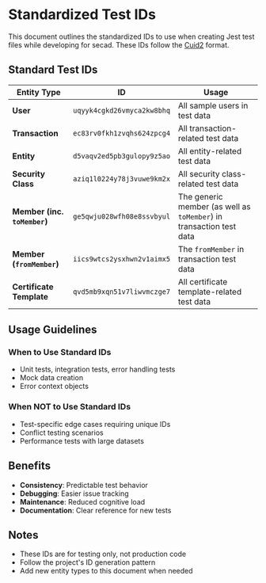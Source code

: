 # Standardized Test IDs

This document outlines the standardized IDs to use when creating Jest test files while developing for secad. These IDs follow the [Cuid2](https://github.com/paralleldrive/cuid2) format.

## Standard Test IDs

| Entity Type                  | ID                         | Usage                                                               |
| ---------------------------- | -------------------------- | ------------------------------------------------------------------- |
| **User**                     | `uqyyk4cgkd26vmyca2kw8bhq` | All sample users in test data                                       |
| **Transaction**              | `ec83rv0fkh1zvqhs624zpcg4` | All transaction-related test data                                   |
| **Entity**                   | `d5vaqv2ed5pb3gulopy9z5ao` | All entity-related test data                                        |
| **Security Class**           | `aziq1l0224y78j3vuwe9km2x` | All security class-related test data                                |
| **Member (inc. `toMember`)** | `ge5qwju028wfh08e8ssvbyul` | The generic member (as well as `toMember`) in transaction test data |
| **Member (`fromMember`)**    | `iics9wtcs2ysxhwn2v1aimx5` | The `fromMember` in transaction test data                           |
| **Certificate Template**     | `qvd5mb9xqn51v7liwvmczge7` | All certificate template-related test data                          |

## Usage Guidelines

### When to Use Standard IDs

- Unit tests, integration tests, error handling tests
- Mock data creation
- Error context objects

### When NOT to Use Standard IDs

- Test-specific edge cases requiring unique IDs
- Conflict testing scenarios
- Performance tests with large datasets

## Benefits

- **Consistency**: Predictable test behavior
- **Debugging**: Easier issue tracking
- **Maintenance**: Reduced cognitive load
- **Documentation**: Clear reference for new tests

## Notes

- These IDs are for testing only, not production code
- Follow the project's ID generation pattern
- Add new entity types to this document when needed
